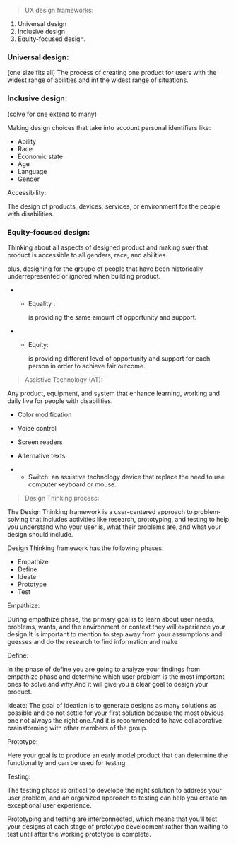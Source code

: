 > UX design frameworks:
1. Universal design
2. Inclusive design
3. Equity-focused design.



### Universal design:
(one size fits all)
The process of creating one product for users with the widest range of abilities and int the widest range of situations.

### Inclusive design:
(solve for one extend to many)

 Making design choices that take into account personal identifiers like:

- Ability
- Race
- Economic state
- Age 
- Language
- Gender

Accessibility:

The design of products, devices, services, or environment for the people with disabilities. 

### Equity-focused design:

Thinking about all aspects of designed product and making suer that product is accessible to all genders, race, and abilities.

 plus, designing for the groupe of people that have been historically underrepresented or ignored when building product.

- - Equality :
    
    is providing the same amount of opportunity and support.
-  - Equity:

        is  providing different level of opportunity and support for each person in order to achieve fair outcome.

> Assistive Technology (AT):

 Any product, equipment, and system that enhance learning, working and daily live for people with disabilities.

 - Color modification
 - Voice control
 - Screen readers
 - Alternative texts 

 - - Switch:
    an assistive technology device that replace the need to use computer keyboard or mouse.

> Design Thinking process:

The Design Thinking framework is a user-centered approach to problem-solving that includes activities like research, prototyping, and testing to help you understand who your user is, what their problems are, and what your design should include.

Design Thinking framework has the following phases:
- Empathize
- Define
- Ideate
- Prototype
- Test
 

 Empathize:

 During empathize phase, the primary goal is to learn about user needs, problems, wants, and the environment or context they will experience your design.It is important to mention to step away from your assumptions and guesses and do the research to find information and make 

 Define:

In the phase of define you are going to analyze your findings from empathize phase and determine which user problem is the most important ones to solve,and why.And it will give you a clear goal to design your product.

Ideate:
 The goal of ideation is to generate designs as many solutions as possible and do not settle for your first solution because the most obvious one not always the right one.And it is recommended to have collaborative brainstorming with other members of the group.

 Prototype:

 Here your goal is to produce an early model product that can determine the functionality and can be used for testing. 

 Testing:

 The testing phase is critical to develope the right solution to address your user problem, and an organized approach to testing can help you create an exceptional user experience.

 Prototyping and testing are  interconnected, which means that you’ll  test your designs at each stage of prototype development rather than waiting to test until after the working prototype is complete.